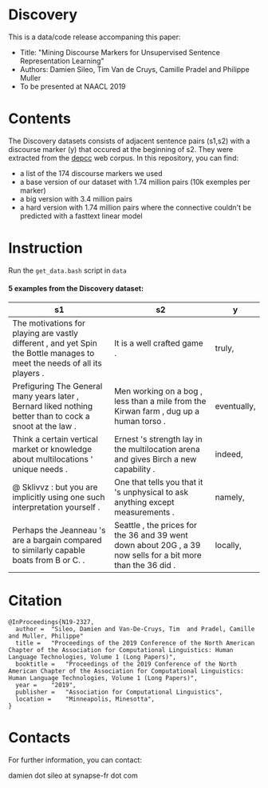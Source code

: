 # Discovery

This is a data/code release accompaning this paper:

* Title: "Mining Discourse Markers for Unsupervised Sentence Representation Learning"
* Authors: Damien Sileo, Tim Van de Cruys, Camille Pradel and Philippe Muller
* To be presented at NAACL 2019


# Contents

The Discovery datasets consists of adjacent sentence pairs (s1,s2) with a discourse marker (y) that occured at the beginning of s2.
They were extracted from the [depcc](https://www.inf.uni-hamburg.de/en/inst/ab/lt/resources/data/depcc.html) web corpus. In this repository, you can find:
* a list of the 174 discourse markers we used
* a base version of our dataset with 1.74 million pairs (10k exemples per marker)
* a big version with 3.4 million pairs
* a hard version with 1.74 million pairs where the connective couldn't be predicted with a fasttext linear model

# Instruction

Run the `get_data.bash` script in `data`

#### 5 examples from the Discovery dataset:
s1 | s2 | y
---- | ---- | ----
The  motivations  for  playing  are  vastly  different  ,  and  yet  Spin  the  Bottle  manages  to  meet  the  needs  of  all  its  players  . | It  is  a  well  crafted  game  . | truly,
Prefiguring  The  General  many  years  later  ,  Bernard  liked  nothing  better  than  to  cock  a  snoot  at  the  law  . | Men  working  on  a  bog  ,  less  than  a  mile  from  the  Kirwan  farm  ,  dug  up  a  human  torso  . | eventually,
Think  a  certain  vertical  market  or  knowledge  about  multilocations  '  unique  needs  . | Ernest  's  strength  lay  in  the  multilocation  arena  and  gives  Birch  a  new  capability  . | indeed,
@  Sklivvz  :  but  you  are  implicitly  using  one  such  interpretation  yourself  . | One  that  tells  you  that  it  's  unphysical  to  ask  anything  except  measurements  . | namely,
Perhaps  the  Jeanneau  's  are  a  bargain  compared  to  similarly  capable  boats  from  B  or  C.  . | Seattle  ,  the  prices  for  the  36  and  39  went  down  about  20G  ,  a  39  now  sells  for  a  bit  more  than  the  36  did  . | locally,

# Citation
```
@InProceedings{N19-2327,
  author = 	"Sileo, Damien and Van-De-Cruys, Tim  and Pradel, Camille and Muller, Philippe"
  title = 	"Proceedings of the 2019 Conference of the North American Chapter of the Association for Computational Linguistics: Human Language Technologies, Volume 1 (Long Papers)",
  booktitle = 	"Proceedings of the 2019 Conference of the North American Chapter of the Association for Computational Linguistics: Human Language Technologies, Volume 1 (Long Papers)",
  year = 	"2019",
  publisher = 	"Association for Computational Linguistics",
  location = 	"Minneapolis, Minesotta",
}
```


# Contacts
For further information, you can contact:

damien dot sileo at synapse-fr dot com
